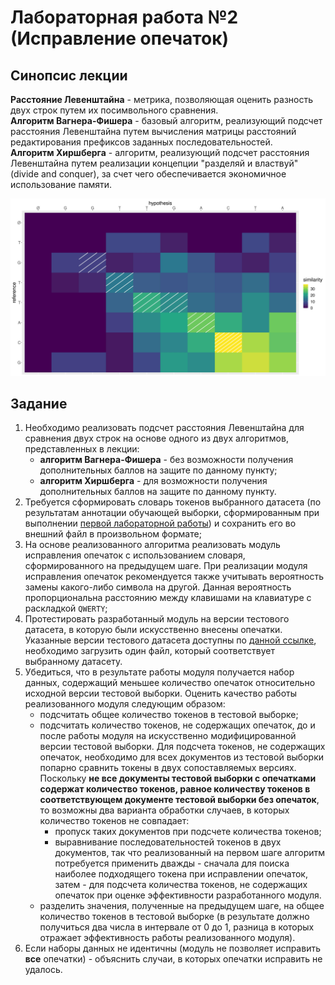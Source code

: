 # Лабораторная работа №2 (Исправление опечаток)

## Синопсис лекции

**Расстояние Левенштайна** - метрика, позволяющая оценить разность двух строк путем их посимвольного сравнения.  
**Алгоритм Вагнера-Фишера** - базовый алгоритм, реализующий подсчет расстояния Левенштайна путем вычисления матрицы расстояний редактирования префиксов заданных последовательностей.  
**Алгоритм Хиршберга** - алгоритм, реализующий подсчет расстояния Левенштайна путем реализации концепции "разделяй и властвуй" (divide and conquer), за счет чего обеспечивается экономичное использование памяти.  

![local alignment demo visualization](local-alignment-demo.jpg)

## Задание

1. Необходимо реализовать подсчет расстояния Левенштайна для сравнения двух строк на основе одного из двух алгоритмов, представленных в лекции:
    * **алгоритм Вагнера-Фишера** - без возможности получения дополнительных баллов на защите по данному пункту;
    * **алгоритм Хиршберга** - для возможности получения дополнительных баллов на защите по данному пункту.
1. Требуется сформировать словарь токенов выбранного датасета (по результатам аннотации обучающей выборки, сформированным при выполнении [первой лабораторной работы](/tasks/task-01)) и сохранить его во внешний файл в произвольном формате;
1. На основе реализованного алгоритма реализовать модуль исправления опечаток с использованием словаря, сформированного на предыдущем шаге. При реализации модуля исправления опечаток рекомендуется также учитывать вероятность замены какого-либо символа на другой. Данная вероятность пропорциональна расстоянию между клавишами на клавиатуре с раскладкой `QWERTY`;
1. Протестировать разработанный модуль на версии тестового датасета, в которую были искусственно внесены опечатки. Указанные версии тестового датасета доступны по [данной ссылке](https://bit.ly/corrupted-corpora), необходимо загрузить один файл, который соответствует выбранному датасету.
1. Убедиться, что в результате работы модуля получается набор данных, содержащий меньшее количество опечаток относительно исходной версии тестовой выборки. Оценить качество работы реализованного модуля следующим образом:
    * подсчитать общее количество токенов в тестовой выборке;
    * подсчитать количество токенов, не содержащих опечаток, до и после работы модуля на искусственно модифицированной версии тестовой выборки. Для подсчета токенов, не содержащих опечаток, необходимо для всех документов из тестовой выборки попарно сравнить токены в двух сопоставляемых версиях. Поскольку **не все документы тестовой выборки с опечатками содержат количество токенов, равное количеству токенов в соответствующем документе тестовой выборки без опечаток**, то возможны два варианта обработки случаев, в которых количество токенов не совпадает:
        * пропуск таких документов при подсчете количества токенов;
        * выравнивание последовательностей токенов в двух документов, так что реализованный на первом шаге алгоритм потребуется применить дважды - сначала для поиска наиболее подходящего токена при исправлении опечаток, затем - для подсчета количества токенов, не содержащих опечаток при оценке эффективности разработанного модуля.
    * разделить значения, полученные на предыдущем шаге, на общее количество токенов в тестовой выборке (в результате должно получиться два числа в интервале от 0 до 1, разница в которых отражает эффективность работы реализованного модуля).
1. Если наборы данных не идентичны (модуль не позволяет исправить **все** опечатки) - объяснить случаи, в которых опечатки исправить не удалось.
